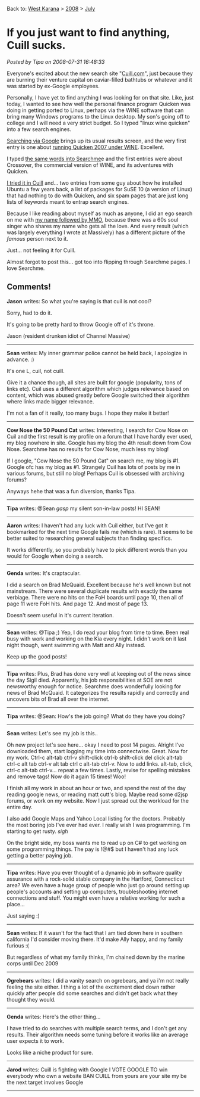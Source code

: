 Back to: [West Karana](/posts/westkarana.md) > [2008](/posts/2008/westkarana.md) > [July](./westkarana.md)
# If you just want to find anything, Cuill sucks.

*Posted by Tipa on 2008-07-31 16:48:33*

Everyone's excited about the new search site "[Cuill.com](http://cuill.com)", just because they are burning their venture capital on caviar-filled bathtubs or whatever and it was started by ex-Google employees.

Personally, I have yet to find anything I was looking for on that site. Like, just today, I wanted to see how well the personal finance program Quicken was doing in getting ported to Linux, perhaps via the WINE software that can bring many Windows programs to the Linux desktop. My son's going off to college and I will need a very strict budget. So I typed "linux wine quicken" into a few search engines.

[Searching via Google](http://www.google.com/search?q=linux+wine+quicken) brings up its usual results screen, and the very first entry is one about [running Quicken 2007 under WINE](http://www.linuxforums.org/forum/wine/106875-quicken-2007-wine.html). Excellent.

I typed [the same words into Searchme](http://www.searchme.com/#/0/&pi=1/&q=linux%20wine%20quicken/)e and the first entries were about Crossover, the commercial version of WINE, and its adventures with Quicken.

[I tried it in Cuill](http://www.cuil.com/search?q=linux+wine+quicken) and... two entries from some guy about how he installed Ubuntu a few years back, a list of packages for SuSE 10 (a version of Linux) that had nothing to do with Quicken, and six spam pages that are just long lists of keywords meant to entrap search engines.

Because I like reading about myself as much as anyone, I did an ego search on me with [my name followed by MMO](http://www.cuil.com/search?q=brenda%20holloway%20mmo&sl=long), because there was a 60s soul singer who shares my name who gets all the love. And every result (which was largely everything I wrote at Massively) has a different picture of the *famous* person next to it. 

Just... not feeling it for Cuill.

Almost forgot to post this... got too into flipping through Searchme pages. I love Searchme.

## Comments!

**Jason** writes: So what you're saying is that cuil is not cool?

Sorry, had to do it.

It's going to be pretty hard to throw Google off of it's throne.

Jason (resident drunken idiot of Channel Massive)

---

**Sean** writes: My inner grammar police cannot be held back, I apologize in advance. :)

It's one L, cuil, not cuill.

Give it a chance though, all sites are built for google (popularity, tons of links etc). Cuil uses a different algorithm which judges relevance based on content, which was abused greatly before Google switched their algorithm where links made bigger relevance.

I'm not a fan of it really, too many bugs. I hope they make it better!

---

**Cow Nose the 50 Pound Cat** writes: Interesting, I search for Cow Nose on Cuil and the first result is my profile on a forum that I have hardly ever used, my blog nowhere in site. Google has my blog the 4th result down from Cow Nose. Searchme has no results for Cow Nose, much less my blog!

If I google, "Cow Nose the 50 Pound Cat" on search me, my blog is #1. Google ofc has my blog as #1. Strangely Cuil has lots of posts by me in various forums, but still no blog! Perhaps Cuil is obsessed with archiving forums?

Anyways hehe that was a fun diversion, thanks Tipa.

---

**Tipa** writes: @Sean *gasp* my silent son-in-law posts! HI SEAN!

---

**Aaron** writes: I haven't had any luck with Cuil either, but I've got it bookmarked for the next time Google fails me (which is rare). It seems to be better suited to researching general subjects than finding specifics. 

It works differently, so you probably have to pick different words than you would for Google when doing a search.

---

**Genda** writes: It's craptacular. 

I did a search on Brad McQuaid. Excellent because he's well known but not mainstream. There were several duplicate results with exactly the same verbiage. There were no hits on the FoH boards until page 10, then all of page 11 were FoH hits. And page 12. And most of page 13.

Doesn't seem useful in it's current iteration.

---

**Sean** writes: @Tipa ;) Yep, I do read your blog from time to time. Been real busy with work and working on the Kia every night. I didn't work on it last night though, went swimming with Matt and Ally instead.

Keep up the good posts!

---

**Tipa** writes: Plus, Brad has done very well at keeping out of the news since the day Sigil died. Apparently, his job responsibilities at SOE are not newsworthy enough for notice. Searchme does wonderfully looking for news of Brad McQuaid. It categorizes the results rapidly and correctly and uncovers bits of Brad all over the internet.

---

**Tipa** writes: @Sean: How's the job going? What do they have you doing?

---

**Sean** writes: Let's see my job is this..

Oh new project let's see here... okay I need to post 14 pages. Alright I've downloaded them, start logging my time into connectwise. Great.
Now for my work. Ctrl-c alt-tab ctrl-v shift-click ctrl-b shift-click del click alt-tab ctrl-c alt tab ctrl-v alt tab ctrl c alt-tab ctrl-v. 
Now to add links. alt-tab, click, ctrl-c alt-tab ctrl-v... repeat a few times.
Lastly, revise for spelling mistakes and remove tags! Now do it again 15 times! Woo!

I finish all my work in about an hour or two, and spend the rest of the day reading google news, or reading matt cutt's blog. Maybe read some d2jsp forums, or work on my website. Now I just spread out the workload for the entire day. 

I also add Google Maps and Yahoo Local listing for the doctors. Probably the most boring job I've ever had ever. I really wish I was programming. I'm starting to get rusty. *sigh*

On the bright side, my boss wants me to read up on C# to get working on some programming things. The pay is !@#$ but I haven't had any luck getting a better paying job.

---

**Tipa** writes: Have you ever thought of a dynamic job in software quality assurance with a rock-solid stable company in the Hartford, Connecticut area? We even have a huge group of people who just go around setting up people's accounts and setting up computers, troubleshooting internet connections and stuff. You might even have a relative working for such a place...

Just saying :)

---

**Sean** writes: If it wasn't for the fact that I am tied down here in southern california I'd consider moving there. It'd make Ally happy, and my family furious :(

But regardless of what my family thinks, I'm chained down by the marine corps until Dec 2009

---

**Ogrebears** writes: I did a vanity search on ogrebears, and ya i'm not really feeling the site either. I thing a lot of the excitement died down rather quickly after people did some searches and didn't get back what they thought they would.

---

**Genda** writes: Here's the other thing...

I have tried to do searches with multiple search terms, and I don't get any results. Their algorithm needs some tuning before it works like an average user expects it to work.

Looks like a niche product for sure.

---

**Jarod** writes: Cuill is fighting with Google I VOTE GOOGLE TO win everybody who own a website BAN CUILL from yours are your site my be the next target involves Google

---

